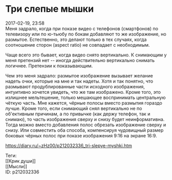 Три слепые мышки
=================

   
 2017-02-19, 23:58   
  Меня задрало, когда при показе видео с телефонов (смартфонов) по телевизору или по ю-тьюбу по бокам добавляют то же изображение, но размытое. Естественно, это делают только в тех случаях, когда соотношение сторон (aspect ratio) не совпадает с необходимым.   
   
 Чаще всего это бывает, когда видео снято вертикально. К снимающим у меня претензий нет -- иногда действительно вертикально снимать логичнее. Претензии к показывающим.   
   
 Чем это меня задрало: размытое изображение вызывает желание надеть очки, которые на мне и так надеты. Хотя и так понятно, что размывают продублированные части исходного изображения, интуитивно хочется увидеть, что же там изображено. Кроме того, это излишнее мельтешение, только мешающее воспринимать центральную чёткую часть. Мне кажется, чёрные полосы вместо размытия гораздо лучше. Кроме того, если снимающий снял вертикально не по об'ективным причинам, а по привычке (как держу телефон, так и снимаю), то часть изображения сверху и снизу будет неинформативна. Тогда можно вместо добавления полос обрезать изображение сверху и снизу. Или совместить оба способа, компенсируя чудовищный размер боковых чёрных полос при показе изображения 9:16 на экране 16:9.   
    
 <https://diary.ru/~zHz00/p212032336_tri-slepye-myshki.htm>   
   
 Теги:   
 [[Крик души]]   
 [[Мысли]]   
 ID: p212032336